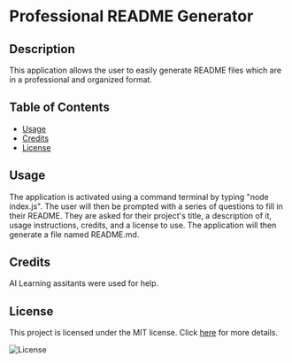 
 
# Professional README Generator

## Description
This application allows the user to easily generate README files which are in a professional and organized format.

## Table of Contents
- [Usage](#usage)
- [Credits](#credits)
- [License](#license)

## Usage
The application is activated using a command terminal by typing "node index.js". The user will then be prompted with a series of questions to fill in their README. They are asked for their project's title, a description of it, usage instructions, credits, and a license to use. The application will then generate a file named README.md.

## Credits
AI Learning assitants were used for help.

## License

This project is licensed under the MIT license. Click [here]([License](https://opensource.org/licenses/MIT)) for more details.

![License](https://img.shields.io/badge/License-MIT-brightgreen)

